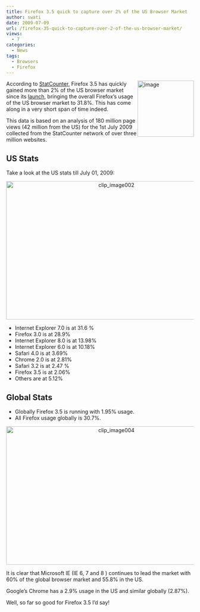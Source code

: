 ```yaml
---
title: Firefox 3.5 quick to capture over 2% of the US Browser Market
author: swati
date: 2009-07-09
url: /firefox-35-quick-to-capture-over-2-of-the-us-browser-market/
views:
  - 7
categories:
  - News
tags:
  - Browsers
  - Firefox
---
```

<img class="alignright wp-image-53997" style="border: 0pt none;margin-left: 0px;margin-right: 0px" src="http://cdn.devilsworkshop.org/files/2009/07/image12.png" border="0" alt="image" width="151" height="151" align="right" /> According to <a href="http://gs.statcounter.com/press/firefox-35-fast-out-of-blocks/" onclick="_gaq.push(['_trackEvent', 'outbound-article', 'http://gs.statcounter.com/press/firefox-35-fast-out-of-blocks/', 'StatCounter']);" >StatCounter</a>, Firefox 3.5 has quickly gained more than 2% of the US browser market since its [launch][1], bringing the overall Firefox&#8217;s usage of the US browser market to 31.8%. This has come along in a very short span of time indeed.

This data is based on an analysis of 180 million page views (42 million from the US) for the 1st July 2009 collected from the StatCounter network of over three million websites.

## US Stats

Take a look at the US stats till July 01, 2009:

<p style="text-align: center">
  <img class="aligncenter" style="border: 0pt none" src="http://cdn.devilsworkshop.org/files/2009/07/clip-image00215.jpg" border="0" alt="clip_image002" width="576" height="372" />
</p>

  * Internet Explorer 7.0 is at 31.6 %
  * Firefox 3.0 is at 28.9%
  * Internet Explorer 8.0 is at 13.98%
  * Internet Explorer 6.0 is at 10.18%
  * Safari 4.0 is at 3.69%
  * Chrome 2.0 is at 2.81%
  * Safari 3.2 is at 2.47 %
  * Firefox 3.5 is at 2.06%
  * Others are at 5.12%

## Global Stats

  * Globally Firefox 3.5 is running with 1.95% usage.
  * All Firefox usage globally is 30.7%.

<p style="text-align: center">
  <img class="aligncenter" style="border: 0pt none" src="http://cdn.devilsworkshop.org/files/2009/07/clip-image0041.jpg" border="0" alt="clip_image004" width="576" height="372" />
</p>

It is clear that Microsoft IE (IE 6, 7 and 8 ) continues to lead the market with 60% of the global browser market and 55.8% in the US.

Google&#8217;s Chrome has a 2.9% usage in the US and similar globally (2.87%).

Well, so far so good for Firefox 3.5 I’d say!

 [1]: http://devilsworkshop.org/firefox-35-is-officially-out/

